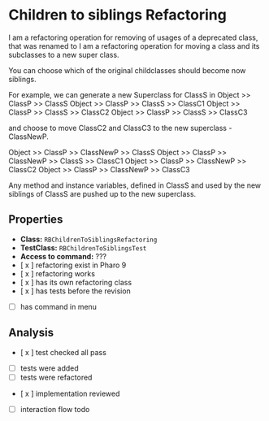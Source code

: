 # Children to siblings Refactoring

I am a refactoring operation for removing of usages of a deprecated class, that was renamed to I am a refactoring operation for moving a class and its subclasses to a new super class.

You can choose which of the original childclasses should become now siblings.

For example,  we can generate a new Superclass for ClassS in
Object >> ClassP >> ClassS
Object >> ClassP >> ClassS >> ClassC1
Object >> ClassP >> ClassS >> ClassC2
Object >> ClassP >> ClassS >> ClassC3

and choose to move ClassC2 and ClassC3 to the new superclass - ClassNewP.

Object >> ClassP >> ClassNewP >> ClassS
Object >> ClassP >> ClassNewP >> ClassS >> ClassC1
Object >> ClassP >> ClassNewP >> ClassC2
Object >> ClassP >> ClassNewP >> ClassC3

Any method and instance variables,  defined in ClassS and used by the new siblings of ClassS are pushed up to the new superclass.

## Properties

- **Class:** ```RBChildrenToSiblingsRefactoring```
- **TestClass:** ```RBChildrenToSiblingsTest```
- **Access to command:** ???
- [ x ] refactoring exist in Pharo 9
- [ x ] refactoring works 
- [ x ] has its own refactoring class  
- [ x ] has tests before the revision
- [  ] has command in menu

## Analysis

- [ x ] test checked all pass
- [  ] tests were added
- [  ] tests were refactored
- [ x ] implementation reviewed
- [ ] interaction flow todo
